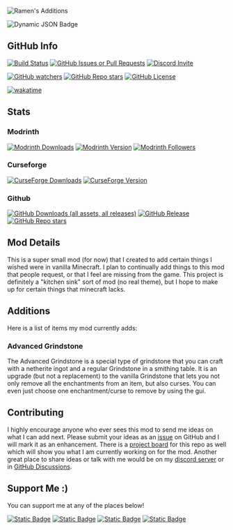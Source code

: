![Ramen's Additions](https://raw.githubusercontent.com/Ramen5914/Ramens-Additions/main/Blender/Renders/markdown.png)

![Dynamic JSON Badge](https://img.shields.io/badge/dynamic/json?url=https%3A%2F%2Fraw.githubusercontent.com%2FRamen5914%2FRamens-Additions%2Fmain%2Fupdate.json&query=%24.versions&style=for-the-badge&logo=semver&label=Available%20For&color=%23d48ad1)

## GitHub Info
[![Build Status](https://img.shields.io/github/actions/workflow/status/ramen5914/ramens-additions/build.yml?style=for-the-badge&logo=github)](https://github.com/Ramen5914/Ramens-Additions/actions/workflows/build.yml)
[![GitHub Issues or Pull Requests](https://img.shields.io/github/issues/ramen5914/ramens-additions?style=for-the-badge&logo=github&color=%23d48ad1)](https://github.com/Ramen5914/Ramens-Additions/issues)
[![Discord Invite](https://img.shields.io/discord/1284033904344567828?style=for-the-badge&logo=discord&color=%235865F2)](https://discord.gg/Fp7AT6uaD8)

[![GitHub watchers](https://img.shields.io/github/watchers/ramen5914/ramens-additions?style=for-the-badge&logo=github&color=%23d48ad1)](https://github.com/Ramen5914/Ramens-Additions)
[![GitHub Repo stars](https://img.shields.io/github/stars/ramen5914/ramens-additions?style=for-the-badge&logo=github&color=%23d48ad1)](https://github.com/Ramen5914/Ramens-Additions)
[![GitHub License](https://img.shields.io/github/license/ramen5914/ramens-additions?style=for-the-badge&color=%23d48ad1)](https://github.com/Ramen5914/Ramens-Additions/blob/main/LICENSE)

[![wakatime](https://wakatime.com/badge/user/7665ba68-57be-4a2f-b258-72b43367c940/project/7dd26f7b-0c31-4edc-864c-1099b5b74a61.svg?style=for-the-badge)](https://wakatime.com/badge/user/7665ba68-57be-4a2f-b258-72b43367c940/project/7dd26f7b-0c31-4edc-864c-1099b5b74a61)

## Stats
### Modrinth
[![Modrinth Downloads](https://img.shields.io/modrinth/dt/yw4XPwau?style=for-the-badge&logo=modrinth&color=%2300AF5C)](https://modrinth.com/mod/ramens-additions)
[![Modrinth Version](https://img.shields.io/modrinth/v/yw4XPwau?style=for-the-badge&logo=modrinth&label=Latest%20Version&color=%2300AF5C)](https://modrinth.com/mod/ramens-additions)
[![Modrinth Followers](https://img.shields.io/modrinth/followers/yw4XPwau?style=for-the-badge&logo=modrinth&color=%2300AF5C)](https://modrinth.com/mod/ramens-additions)

### Curseforge
[![CurseForge Downloads](https://img.shields.io/curseforge/dt/1101841?style=for-the-badge&logo=curseforge&color=%23F16436)](https://www.curseforge.com/minecraft/mc-mods/ramens-additions)
[![CurseForge Version](https://img.shields.io/curseforge/v/1101841?style=for-the-badge&logo=curseforge&label=Latest%20Version&color=%23F16436)](https://www.curseforge.com/minecraft/mc-mods/ramens-additions)

### Github
[![GitHub Downloads (all assets, all releases)](https://img.shields.io/github/downloads/ramen5914/ramens-additions/total?style=for-the-badge&logo=github&color=%23d48ad1)](https://github.com/Ramen5914/Ramens-Additions/releases)
[![GitHub Release](https://img.shields.io/github/v/release/ramen5914/ramens-additions?include_prereleases&sort=semver&display_name=tag&style=for-the-badge&logo=github&color=%23d48ad1&label=Latest%20Version)](https://github.com/Ramen5914/Ramens-Additions/releases)
[![GitHub Repo stars](https://img.shields.io/github/stars/ramen5914/ramens-additions?style=for-the-badge&logo=github&color=%23d48ad1)](https://github.com/Ramen5914/Ramens-Additions)

## Mod Details
This is a super small mod (for now) that I created to add certain things I wished were in vanilla Minecraft. I plan to continually add things to this mod that people request, or that I feel are missing from the game. This project is definitely a "kitchen sink" sort of mod (no real theme), but I hope to make up for certain things that minecraft lacks.

## Additions
Here is a list of items my mod currently adds:

### Advanced Grindstone
The Advanced Grindstone is a special type of grindstone that you can craft with a netherite ingot and a regular Grindstone in a smithing table. It is an upgrade (but not a replacement) to the vanilla Grindstone that lets you not only remove all the enchantments from an item, but also curses. You can even just choose one enchantment/curse to remove by using the gui.

## Contributing
I highly encourage anyone who ever sees this mod to send me ideas on what I can add next. Please submit your ideas as an [issue](https://github.com/Ramen5914/Ramens-Additions/issues) on GitHub and I will mark it as an enhancement. There is a [project board](https://github.com/users/Ramen5914/projects/6) for this repo as well which will show you what I am currently working on for the mod. Another great place to share ideas or talk with me would be on my [discord server](https://discord.gg/Fp7AT6uaD8) or in [GitHub Discussions](https://github.com/Ramen5914/Ramens-Additions/discussions).

## Support Me :)
You can support me at any of the places below!

[![Static Badge](https://img.shields.io/badge/Ko--Fi-%23FF5E5B?style=for-the-badge&logo=kofi&logoColor=white)](https://ko-fi.com/ramen5914)
[![Static Badge](https://img.shields.io/badge/Patreon-%23000000?style=for-the-badge&logo=patreon&logoColor=white)](patreon.com/Ramen5914)
[![Static Badge](https://img.shields.io/badge/Buy_Me_A_Coffee-%23FFDD00?style=for-the-badge&logo=buymeacoffee&logoColor=black)](buymeacoffee.com/ramen5914)
[![Static Badge](https://img.shields.io/badge/Github_Sponsors-%23EA4AAA?style=for-the-badge&logo=githubsponsors&logoColor=white)](https://github.com/sponsors/ramen5914)
